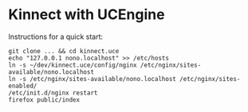 Kinnect with UCEngine
=====================

Instructions for a quick start:

    git clone ... && cd kinnect.uce
    echo "127.0.0.1 nono.localhost" >> /etc/hosts
    ln -s ~/dev/kinnect.uce/config/nginx /etc/nginx/sites-available/nono.localhost
    ln -s /etc/nginx/sites-available/nono.localhost /etc/nginx/sites-enabled/
    /etc/init.d/nginx restart
    firefox public/index


